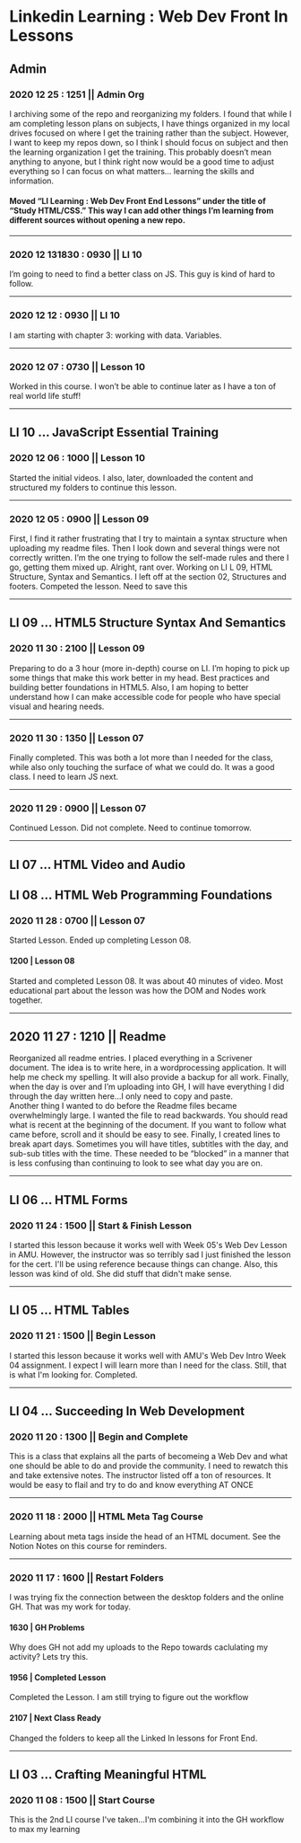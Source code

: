 # Linkedin Learning : Web Dev Front In Lessons

## Admin 

### 2020 12 25 : 1251 || Admin Org
I archiving some of the repo and reorganizing my folders.  I found that while I am completing lesson plans on subjects, I have things organized in my local drives focused on where I get the training rather than the subject.  However, I want to keep my repos down, so I think I should focus on subject and then the learning organization I get the training.  This probably doesn’t mean anything to anyone, but I think right now would be a good time to adjust everything so I can focus on what matters… learning the skills and information.

#### Moved “LI Learning : Web Dev Front End Lessons” under the title of “Study HTML/CSS.”  This way I can add other things I’m learning from different sources without opening a new repo.

-----------------------------------------------------------------------------
### 2020 12 131830 : 0930 || LI 10
I’m going to need to find a better class on JS.  This guy is kind of hard to follow.   

-----------------------------------------------------------------------------

### 2020 12 12 : 0930 || LI 10
I am starting with chapter 3: working with data.  Variables.  

-----------------------------------------------------------------------------

### 2020 12 07 : 0730 || Lesson 10
Worked in this course.  I won’t be able to continue later as I have a ton of real world life stuff!  

-----------------------------------------------------------------------------

## LI 10 … JavaScript Essential Training

### 2020 12 06 : 1000 || Lesson 10 
Started the initial videos.  I also, later, downloaded the content and structured my folders to continue this lesson.

-----------------------------------------------------------------------------

### 2020 12 05 : 0900 || Lesson 09
First, I find it rather frustrating that I try to maintain a syntax structure when uploading my readme files.  Then I look down and several things were not correctly written.  I’m the one trying to follow the self-made rules and there I go, getting them mixed up.  Alright, rant over.
Working on LI L 09, HTML Structure, Syntax and Semantics.  I left off at the section 02, Structures and footers. Competed the lesson.  Need to save this

-----------------------------------------------------------------------------

## LI 09 … HTML5 Structure Syntax And Semantics

### 2020 11 30 : 2100 || Lesson 09
Preparing to do a 3 hour (more in-depth) course on LI.  I’m hoping to pick up some things that make this work better in my head.  Best practices and building better foundations in HTML5. Also, I am hoping to better understand how I can make accessible code for people who have special visual and hearing needs.  

-----------------------------------------------------------------------------

### 2020 11 30 : 1350 || Lesson 07
Finally completed.  This was both a lot more than I needed for the class, while also only touching the surface of what we could do.  It was a good class.  I need to learn JS next.  

-----------------------------------------------------------------------------

### 2020 11 29 : 0900 || Lesson 07
Continued Lesson.  Did not complete.  Need to continue tomorrow.  

-----------------------------------------------------------------------------

## LI 07 … HTML Video and Audio
## LI 08 … HTML Web Programming Foundations

### 2020 11 28 : 0700 || Lesson 07 
Started Lesson.  Ended up completing Lesson 08.
#### 1200 | Lesson 08
Started and completed Lesson 08.  It was about 40 minutes of video.  Most educational part about the lesson was how the DOM and Nodes work together.

-----------------------------------------------------------------------------

## 2020 11 27 : 1210 || Readme
Reorganized all readme entries.  I placed everything in a Scrivener document.  The idea is to write here, in a wordprocessing application.  It will help me check my spelling.  It will also provide a backup for all work.  Finally, when the day is over and I’m uploading into GH, I will have everything I did through the day written here…I only need to copy and paste.  
Another thing I wanted to do before the Readme files became overwhelmingly large.  I wanted the file to read backwards.  You should read what is recent at the beginning of the document.  If you want to follow what came before, scroll and it should be easy to see.  Finally, I created lines to break apart days.  Sometimes you will have titles, subtitles with the day, and sub-sub titles with the time.  These needed to be “blocked” in a manner that is less confusing than continuing to look to see what day you are on.  

-----------------------------------------------------------------------------

## LI 06 ... HTML Forms

### 2020 11 24 : 1500 || Start & Finish Lesson
I started this lesson because it works well with Week 05's Web Dev Lesson in AMU.  However, the instructor was so terribly sad I just finished the lesson for the cert.  I'll be using reference because things can change.  Also, this lesson was kind of old.  She did stuff that didn't make sense. 

-----------------------------------------------------------------------------

## LI 05 ... HTML Tables

### 2020 11 21 : 1500 || Begin Lesson
I started this lesson because it works well with AMU's Web Dev Intro Week 04 assignment.  I expect I will learn more than I need for the class.  Still, that is what I'm looking for.  Completed.

-----------------------------------------------------------------------------

## LI 04 ... Succeeding In Web Development

### 2020 11 20 : 1300 || Begin and Complete
This is a class that explains all the parts of becomeing a Web Dev and what one should be able to do and provide the community.  I need to rewatch this and take extensive notes.  The instructor listed off a ton of resources.  It would be easy to flail and try to do and know everything AT ONCE

-----------------------------------------------------------------------------

### 2020 11 18 : 2000 || HTML Meta Tag Course
Learning about meta tags inside the head of an HTML document.  See the Notion Notes on this course for reminders. 

-----------------------------------------------------------------------------

### 2020 11 17 : 1600 || Restart Folders
I was trying fix the connection between the desktop folders and the online GH.  That was my work for today.

#### 1630 | GH Problems
Why does GH not add my uploads to the Repo towards caclulating my activity?  Lets try this.  
#### 1956 | Completed Lesson
Completed the Lesson.  I am still trying to figure out the workflow
#### 2107 | Next Class Ready
Changed the folders to keep all the Linked In lessons for Front End.

-----------------------------------------------------------------------------

## LI 03 ... Crafting Meaningful HTML

### 2020 11 08 : 1500 || Start Course
This is the 2nd LI course I've taken...I'm combining it into the GH workflow to max my learning


